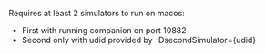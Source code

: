 Requires at least 2 simulators to run on macos:
- First with running companion on port 10882
- Second only with udid provided by -DsecondSimulator={udid}